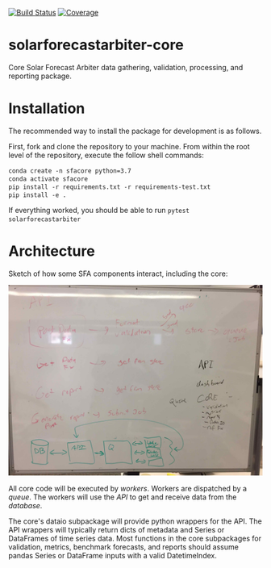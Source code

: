 [![Build Status](https://dev.azure.com/solararbiter/solarforecastarbiter/_apis/build/status/SolarArbiter.solarforecastarbiter-core?branchName=master)](https://dev.azure.com/solararbiter/solarforecastarbiter/_build/latest?definitionId=1&branchName=master)
[![Coverage](https://img.shields.io/azure-devops/coverage/solararbiter/solarforecastarbiter/1/master.svg)](https://dev.azure.com/solararbiter/solarforecastarbiter/_build/latest?definitionId=1&branchName=master)

# solarforecastarbiter-core
Core Solar Forecast Arbiter data gathering, validation, processing, and
reporting package.

# Installation
The recommended way to install the package for development is as follows.

First, fork and clone the repository to your machine. From within the
root level of the repository, execute the follow shell commands:

```
conda create -n sfacore python=3.7
conda activate sfacore
pip install -r requirements.txt -r requirements-test.txt
pip install -e .
```

If everything worked, you should be able to run `pytest solarforecastarbiter`


# Architecture
Sketch of how some SFA components interact, including the core:

![system sketch](system_sketch.jpg)

All core code will be executed by *workers*. Workers are dispatched by
a *queue*. The workers will use the *API* to get and receive data from the
*database*.

The core's dataio subpackage will provide python wrappers for the API.
The API wrappers will typically return dicts of metadata and Series or
DataFrames of time series data. Most functions in the core subpackages
for validation, metrics, benchmark forecasts, and reports should assume
pandas Series or DataFrame inputs with a valid DatetimeIndex.
